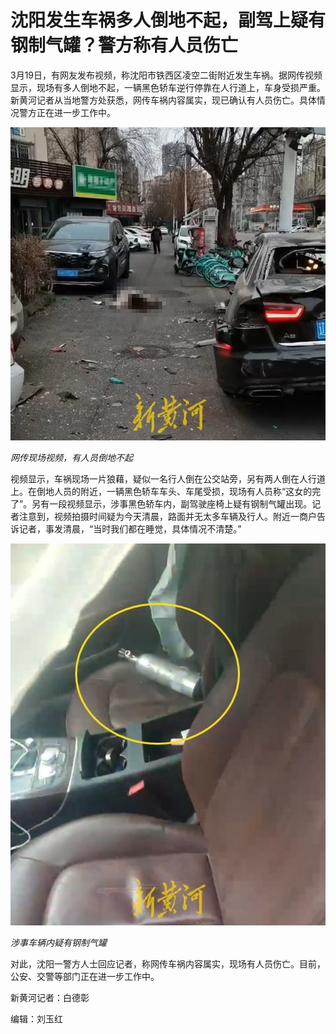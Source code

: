 # 沈阳发生车祸多人倒地不起，副驾上疑有钢制气罐？警方称有人员伤亡

3月19日，有网友发布视频，称沈阳市铁西区凌空二街附近发生车祸。据网传视频显示，现场有多人倒地不起，一辆黑色轿车逆行停靠在人行道上，车身受损严重。新黄河记者从当地警方处获悉，网传车祸内容属实，现已确认有人员伤亡。具体情况警方正在进一步工作中。

![e4ec7cbb59c24f4900fcf1cb99f54580.jpg](https://raw.githubusercontent.com/qqhsx/qqnews_image/main/2024/03/19/沈阳发生车祸多人倒地不起，副驾上疑有钢制气罐？警方称有人员伤亡/e4ec7cbb59c24f4900fcf1cb99f54580.jpg)

_网传现场视频，有人员倒地不起_

视频显示，车祸现场一片狼藉，疑似一名行人倒在公交站旁，另有两人倒在人行道上。在倒地人员的附近，一辆黑色轿车车头、车尾受损，现场有人员称“这女的完了”。另有一段视频显示，涉事黑色轿车内，副驾驶座椅上疑有钢制气罐出现。记者注意到，视频拍摄时间疑为今天清晨，路面并无太多车辆及行人。附近一商户告诉记者，事发清晨，“当时我们都在睡觉，具体情况不清楚。”

![b36515beafede3aac63c609620e2a10a.jpg](https://raw.githubusercontent.com/qqhsx/qqnews_image/main/2024/03/19/沈阳发生车祸多人倒地不起，副驾上疑有钢制气罐？警方称有人员伤亡/b36515beafede3aac63c609620e2a10a.jpg)

 _涉事车辆内疑有钢制气罐_

对此，沈阳一警方人士回应记者，称网传车祸内容属实，现场有人员伤亡。目前，公安、交警等部门正在进一步工作中。

新黄河记者：白德彰

编辑：刘玉红


